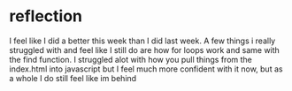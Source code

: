  # reflection
I feel like I did a better this week than I did last week. A few things i really struggled with and feel like I still do are how for loops work and same with the find function.
I struggled alot with how you pull things from the index.html into javascript but I feel much more confident with it now, but as a whole I do still feel like im behind